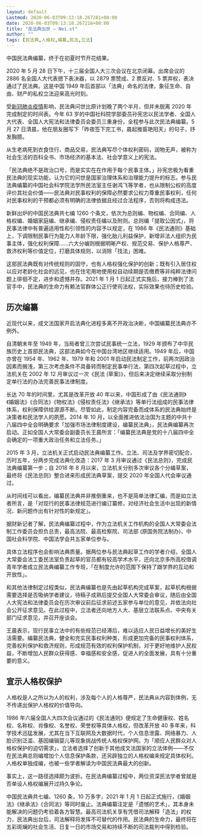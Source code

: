 ```yaml
---
layout: default
Lastmod: 2020-06-03T09:13:18.267281+00:00
date: 2020-06-03T09:13:18.267216+00:00
title: "民法典出世 – Nei.st"
author: ""
tags: [民法典,人格权,编纂,民法,立法]
---
```


中国民法典编纂，终于在初夏时节开花结果。

2020 年 5 月 28 日下午，十三届全国人大三次会议在北京闭幕。出席会议的 2886 名全国人大代表摁下表决器，以 2879 票赞成、2 票反对、5 票弃权，表决通过了民法典。这是中国 1949 年后首部以「法典」命名的法律，象征生命、自由、财产的私权立法迎来高光时刻。

受[新冠肺炎疫情](https://nei.st/tag/the-coronavirus-crisis)影响，民法典问世比原计划晚了两个半月，但并未脱离 2020 年完成制定的时间表。今年 63 岁的中国社科院学部委员孙宪忠以民法学者、全国人大代表、全国人大宪法和法律委员会委员三重身份，全程参与此次民法典编纂。5 月 27 日清晨，他在朋友圈写下「昨夜签下完工书，晨起推窗艳阳天」的句子，抒发胸臆。

从生老病死到衣食住行、商品交易，民法典写尽个体权利密码，润物无声，被称为社会生活的百科全书、市场经济的基本法、社会学意义上的宪法。

「民法典绝不是政治口号，而是实实在在作用于每个民事主体。」孙宪忠极为看重民法典的现实功能，认为它的问世是国家治理体系和治理能力提升的标志。参与民法典编纂的中国社会科学院法学所民法室主任谢鸿飞等学者，也从限制公权的高度评价其社会价值——民法典对民事权利的保障必然要求公权力尊重民事权利，任何对民事权利的干预都必须有明确的法律依据且经过合法程序，否则将构成违法。

新鲜出炉的中国民法典共七编 1260 个条文，依次为总则编、物权编、合同编、人格权编、婚姻家庭编、继承编、侵权责任编以及附则。总则编「提取公因式」，将民事法律中有普遍适用性和引领性的内容予以规定，在 1986 年《民法通则》基础上，下调限制民事行为能力人年龄下限，强化胎儿利益保护，新增非法人组织为民事主体，强化权利保障……六大分编则根据明晰产权、规范交易、保护人格尊严、救济权利等价值定位，打磨具体规则，以消除「找法」困难。

这部民法典既有对传统规则的固守，也有人格权强化保护的创新；既有引入居住权以应对老龄化社会的远见，也在住宅用地使用权自动续期是否缴费等非纯粹法律问题上徘徊不定，进步和遗憾并存。2021 年 1 月 1 日起正式实施后，接力棒到了法官手中，民法典的生命力有赖法官群体公正行使司法权，实际效果也待历史检验。

历次编纂
----

近现代以来，成文法国家开启法典化进程多离不开政治决断，中国编纂民法典亦不例外。

自清朝末年至 1949 年，当局者曾三次尝试民事统一立法，1929 年颁布了中华民族历史上首部民法典，这部法典如今在中国台湾地区继续适用。1949 年后，中国亦曾在 1954 年、1962 年、1979 年和 2001 年启动民法制定工作，前两次因政治因素而搁浅，第三次考虑条件不具备转而制定民事单行法，第四次起草过程中，立法机关在 2002 年 12 月审议过一次《民法 (草案)》，但后来决定继续采取分别制定单行法的办法完善民事法律制度。

长达 70 年的时间里，尤其是改革开放 40 年以来，中国形成了由《民法通则》《婚姻法》《合同法》《物权法》《侵权责任法》《继承法》等单行法组成的民事法律体系，权利保障供给源源不断。尽管如此，制定内容完备而成体系的民法典始终是决策者和民法学人的夙愿。2014 年 10 月，以全面推进依法治国为主题的中共十八届四中全会明确要求「加强市场法律制度建设，编纂民法典」，民法典编纂再次启动。正如全国人大常委会副委员长王晨所言：「编纂民法典是党的十八届四中全会确定的一项重大政治任务和立法任务。」

2015 年 3 月，立法机关正式启动民法典编纂工作。立法、司法及学界密切配合，历时五年，分两步完成法典化改造：2017 年 3 月审议通过《民法总则》，完成民法典编纂第一步；自 2018 年 8 月以来，立法机关分别多次审议各个分编草案，最终将《民法总则》整合进来形成民法典草案，提交 2020 年全国人代会审议通过。

从时间线可以看出，编纂民法典并非推倒重来，也不是简单法律汇编，而是如立法者所言，是「对现行的民事法律规范进行编订纂修，对经济社会生活中出现的新情况、新问题作出有针对性的新规定」。

据财新记者了解，民法典编纂过程中，作为立法机关工作机构的全国人大常委会法制工作委员会担负总责，最高法院、最高检察院、司法部 (原国务院法制办)、中国社会科学院、中国法学会共五家单位参与。

具体立法程序也会影响法典质量。据两位参与民法典起草工作的学者介绍，全国人大常委会法工委民法室负责起草的官员都有较高学术水平，还向北京多所高校借调青年学者成立民法典编纂工作专班，「在制度允许的范围下保持了跟学界的互动和开放性」。

和其他法律制定过程类似，民法典编纂也是先由起草机构完成草案，起草机构根据需要选择是否吸纳学者建议，待稿子成熟后提交全国人大常委会审议，随后由全国人大宪法和法律委员会在历次审议前后征求前述五家参与单位的意见，并依法向社会公开征求意见。在此过程中，立法者还向地方人大、基层立法联系点、中央有关部门征求意见，并召开座谈会。

王晨表示，现行民事立法中的有些规范已经滞后，难以适应人民日益增长的美好生活需要。编纂民法典，健全和充实民事权利种类，形成更加完备的民事权利体系，完善权利保护和救济规则，形成规范有效的权利保护机制，对于更好地维护人民权益，不断增加人民群众获得感、幸福感和安全感，促进人的全面发展，具有十分重要的意义。

宣示人格权保护
-------

人格权是人之所以为人的权利，涉及每个人的人格尊严，民法典从内容到体例，无不传递出保护人格权的价值导向。

1986 年六届全国人大四次会议通过的《民法通则》便规定了生命健康权、姓名权、名称权、肖像权、名誉权、荣誉权等具体人格权，但改革开放 40 多年来，科学技术迅猛发展，尤其在当下互联网及大数据时代，个人信息泄露、网络暴力、人脸识别泛滥、基因编辑婴儿等现象挑战传统人格权保护网。为「顺应人民群众对人格权保护的迫切需求」，立法者选择了创新于其他成文法国家的立法体例——不仅在民法典总则编增加个人信息保护条款，还另辟独立的人格权编来规定具体权利。人格权单独成编，也被一些学者解读为中国民法典最大的创新。

事实上，这一路径选择颇为波折。在民法典编纂过程中，两位资深民法学者曾就是否单设人格权编展开过持久争论。

中国民法典共七编、1260 条，10 万多字，2021 年 1 月 1 日起正式施行，《婚姻法》《继承法》《合同法》等同时废止。法典编纂注定是「遗憾的艺术」，其本身未能解决的问题仍考验着各方智慧。最高司法机关享有凭借司法解释「造法」的权力，民法典出台后，司法解释将发挥不可替代的作用。民法典的生命力，最终将在五彩斑斓的社会生活、日复一日的市场交易和持续不断的司法裁判中得到检验。

